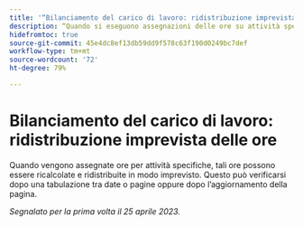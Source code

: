 ```yaml
---
title: '“Bilanciamento del carico di lavoro: ridistribuzione imprevista delle ore”'
description: “Quando si eseguono assegnazioni delle ore su attività specifiche, tali ore possono venire ricalcolate e ridistribuite in modo imprevisto. Questo può verificarsi dopo una tabulazione tra date o pagine oppure dopo l’aggiornamento della pagina.”
hidefromtoc: true
source-git-commit: 45e4dc8ef13db59dd9f578c63f190d0249bc7def
workflow-type: tm+mt
source-wordcount: '72'
ht-degree: 79%

---
```



# Bilanciamento del carico di lavoro: ridistribuzione imprevista delle ore

Quando vengono assegnate ore per attività specifiche, tali ore possono essere ricalcolate e ridistribuite in modo imprevisto. Questo può verificarsi dopo una tabulazione tra date o pagine oppure dopo l’aggiornamento della pagina.

_Segnalato per la prima volta il 25 aprile 2023._

